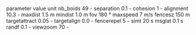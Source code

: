 parameter value unit 
nb_boids 49 - 
separation 0.1 -
cohesion 1 -
alignment 10.3 -
maxdist 1.5 m
mindist 1.0 m
fov 180 °
maxspeed 7 m/s
fencesz 150 m 
targetattract 0.05 -
targetalign 0.0 -
fencerepel 5 -
simt 20 s
msglat 0.1 s
randf 0.1 - 
viewzoom 70 -

